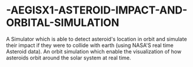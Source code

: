 # -AEGISX1-ASTEROID-IMPACT-AND-ORBITAL-SIMULATION
A Simulator which is able to detect asteroid's location in orbit and simulate their impact if they were to collide with earth (using NASA'S real time Asteroid data).  An orbit simulation which enable the visualization of how asteroids orbit around the solar system at real time.
